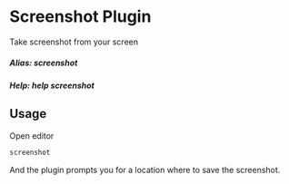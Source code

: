 # Screenshot Plugin
Take screenshot from your screen

##### Alias: screenshot
##### Help: help screenshot

## Usage
Open editor
```cs
screenshot
```
And the plugin prompts you for a location where to save the screenshot.